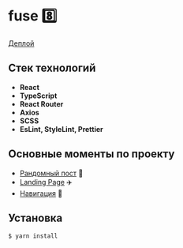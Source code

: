 # fuse :eight:

[Деплой](https://warm-dolphin-9a443b.netlify.app/)

## Стек технологий

- **React**
- **TypeScript**
- **React Router**
- **Axios**
- **SCSS**
- **EsLint, StyleLint, Prettier**

## Основные моменты по проекту

- [Рандомный пост](./docs/random-post.md) :eyes:
- [Landing Page](./docs/landing-page.md) :airplane:
- [Навигация](./docs/navigation.md) 🧭

## Установка

```
$ yarn install
```
